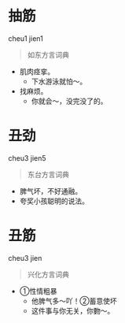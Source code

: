 # 抽筋
cheu1 jien1
> 如东方言词典
- 肌肉痉挛。
  - 下水游泳就怕～。
- 找麻烦。
  - 你就会～，没完没了的。

# 丑劲
cheu3 jien5
> 东台方言词典
- 脾气坏，不好通融。
- 夸奖小孩聪明的说法。

# 丑筋
cheu3 jien
> 兴化方言词典
- ①性情粗暴
  - 他脾气多～吖！②蓄意使坏
  - 这件事与你无关，你覅～。
